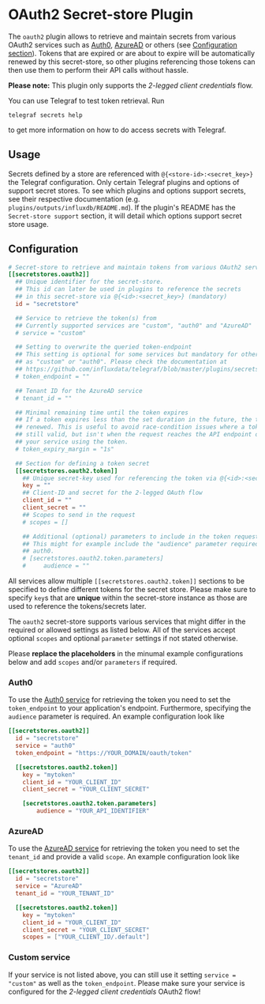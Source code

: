 # OAuth2 Secret-store Plugin

The `oauth2` plugin allows to retrieve and maintain secrets from various OAuth2
services such as [Auth0][auth0], [AzureAD][azuread] or others (see
[Configuration section](#configuration)).
Tokens that are expired or are about to expire will be automatically renewed
by this secret-store, so other plugins referencing those tokens can then use
them to perform their API calls without hassle.

**Please note:** This plugin only supports the *2-legged client credentials*
flow.

You can use Telegraf to test token retrieval. Run

```shell
telegraf secrets help
```

to get more information on how to do access secrets with Telegraf.

## Usage <!-- @/docs/includes/secret_usage.md -->

Secrets defined by a store are referenced with `@{<store-id>:<secret_key>}`
the Telegraf configuration. Only certain Telegraf plugins and options of
support secret stores. To see which plugins and options support
secrets, see their respective documentation (e.g.
`plugins/outputs/influxdb/README.md`). If the plugin's README has the
`Secret-store support` section, it will detail which options support secret
store usage.

## Configuration

```toml @sample.conf
# Secret-store to retrieve and maintain tokens from various OAuth2 services
[[secretstores.oauth2]]
  ## Unique identifier for the secret-store.
  ## This id can later be used in plugins to reference the secrets
  ## in this secret-store via @{<id>:<secret_key>} (mandatory)
  id = "secretstore"

  ## Service to retrieve the token(s) from
  ## Currently supported services are "custom", "auth0" and "AzureAD"
  # service = "custom"

  ## Setting to overwrite the queried token-endpoint
  ## This setting is optional for some services but mandatory for others such
  ## as "custom" or "auth0". Please check the documentation at
  ## https://github.com/influxdata/telegraf/blob/master/plugins/secretstores/oauth2/README.md
  # token_endpoint = ""

  ## Tenant ID for the AzureAD service
  # tenant_id = ""

  ## Minimal remaining time until the token expires
  ## If a token expires less than the set duration in the future, the token is
  ## renewed. This is useful to avoid race-condition issues where a token is
  ## still valid, but isn't when the request reaches the API endpoint of
  ## your service using the token.
  # token_expiry_margin = "1s"

  ## Section for defining a token secret
  [[secretstores.oauth2.token]]
    ## Unique secret-key used for referencing the token via @{<id>:<secret_key>}
    key = ""
    ## Client-ID and secret for the 2-legged OAuth flow
    client_id = ""
    client_secret = ""
    ## Scopes to send in the request
    # scopes = []

    ## Additional (optional) parameters to include in the token request
    ## This might for example include the "audience" parameter required for
    ## auth0.
    # [secretstores.oauth2.token.parameters]
    #     audience = ""
```

All services allow multiple `[[secretstores.oauth2.token]]` sections to be
specified to define different tokens for the secret store. Please make sure to
specify `key`s that are **unique** within the secret-store instance as those
are used to reference the tokens/secrets later.

The `oauth2` secret-store supports various services that might differ in the
required or allowed settings as listed below. All of the services accept
optional `scopes` and optional `parameter` settings if not stated otherwise.

Please **replace the placeholders** in the minumal example configurations below
and add `scopes` and/or `parameters` if required.

### Auth0

To use the [Auth0 service][auth0] for retrieving the token you need to set the
`token_endpoint` to your application's endpoint. Furthermore, specifying the
`audience` parameter is required. An example configuration look like

```toml
[[secretstores.oauth2]]
  id = "secretstore"
  service = "auth0"
  token_endpoint = "https://YOUR_DOMAIN/oauth/token"

  [[secretstores.oauth2.token]]
    key = "mytoken"
    client_id = "YOUR_CLIENT_ID"
    client_secret = "YOUR_CLIENT_SECRET"

    [secretstores.oauth2.token.parameters]
        audience = "YOUR_API_IDENTIFIER"
```

### AzureAD

To use the [AzureAD service][azuread] for retrieving the token you need to set
the `tenant_id` and provide a valid `scope`. An example configuration look like

```toml
[[secretstores.oauth2]]
  id = "secretstore"
  service = "AzureAD"
  tenant_id = "YOUR_TENANT_ID"

  [[secretstores.oauth2.token]]
    key = "mytoken"
    client_id = "YOUR_CLIENT_ID"
    client_secret = "YOUR_CLIENT_SECRET"
    scopes = ["YOUR_CLIENT_ID/.default"]
```

### Custom service

If your service is not listed above, you can still use it setting
`service = "custom"` as well as the `token_endpoint`. Please make sure your
service is configured for the *2-legged client credentials* OAuth2 flow!

[auth0]: https://auth0.com
[azuread]: https://azure.microsoft.com/en/products/active-directory
